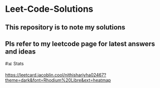 # Leet-Code-Solutions

## This repository is to note my solutions
## Pls refer to my leetcode page for latest answers and ideas

#📊 Stats

https://leetcard.jacoblin.cool/nithishariyha02467?theme=dark&font=Rhodium%20Libre&ext=heatmap
